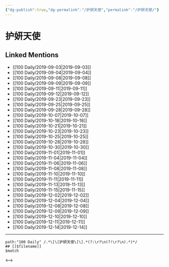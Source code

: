 ```yaml
---
{"dg-publish":true,"dg-permalink":"/护妍天使","permalink":"/护妍天使/"}
---
```


# 护妍天使

## Linked Mentions
- [[100 Daily/2019-09-03\|2019-09-03]]
- [[100 Daily/2019-09-04\|2019-09-04]]
- [[100 Daily/2019-09-08\|2019-09-08]]
- [[100 Daily/2019-09-09\|2019-09-09]]
- [[100 Daily/2019-09-11\|2019-09-11]]
- [[100 Daily/2019-09-12\|2019-09-12]]
- [[100 Daily/2019-09-23\|2019-09-23]]
- [[100 Daily/2019-09-25\|2019-09-25]]
- [[100 Daily/2019-09-28\|2019-09-28]]
- [[100 Daily/2019-10-07\|2019-10-07]]
- [[100 Daily/2019-10-18\|2019-10-18]]
- [[100 Daily/2019-10-21\|2019-10-21]]
- [[100 Daily/2019-10-23\|2019-10-23]]
- [[100 Daily/2019-10-25\|2019-10-25]]
- [[100 Daily/2019-10-28\|2019-10-28]]
- [[100 Daily/2019-10-30\|2019-10-30]]
- [[100 Daily/2019-11-01\|2019-11-01]]
- [[100 Daily/2019-11-04\|2019-11-04]]
- [[100 Daily/2019-11-06\|2019-11-06]]
- [[100 Daily/2019-11-08\|2019-11-08]]
- [[100 Daily/2019-11-10\|2019-11-10]]
- [[100 Daily/2019-11-11\|2019-11-11]]
- [[100 Daily/2019-11-13\|2019-11-13]]
- [[100 Daily/2019-11-15\|2019-11-15]]
- [[100 Daily/2019-12-02\|2019-12-02]]
- [[100 Daily/2019-12-04\|2019-12-04]]
- [[100 Daily/2019-12-08\|2019-12-08]]
- [[100 Daily/2019-12-09\|2019-12-09]]
- [[100 Daily/2019-12-10\|2019-12-10]]
- [[100 Daily/2019-12-11\|2019-12-11]]
- [[100 Daily/2019-12-14\|2019-12-14]]


---

```expander
path:"100 Daily" /.*\[\[护妍天使\]\].*(?:\r?\n(?!\r?\n).*)*/
## [[$filename]]
$match
```

<-->